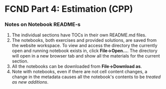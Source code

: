 # FCND Part 4: Estimation (CPP)

### Notes on Notebook README-s

1. The individual sections have TOCs in their own README.md files.
2. The notebooks, both exercises and provided solutions, are saved from the website workspace. To view and access the directory the currently open and running notebook exists in, click **File->Open...**. The directory will open in a new browser tab and show all the materials for the current section.
3. All the notebooks can be downloaded from **File->Download as**.
4. Note with notebooks, even if there are not cell content changes, a change in the metadata causes all the notebook's contents to be _treated as new additions_.

